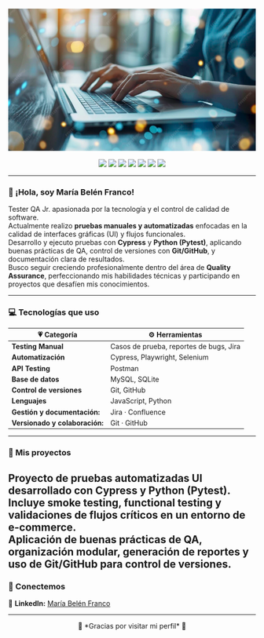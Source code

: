 <!-- 💜 Banner -->
<p align="center">
 <img src="https://github.com/mariabelenfranco1985/mariabelenfranco1985/blob/main/banner 2.png" alt="María Belén Franco Banner" width="800">

</p>

<!-- 💜 Herramientas y Tecnologías -->
<p align="center">
  <img src="https://img.shields.io/badge/CYPRESS-7b2cbf?style=for-the-badge&logo=cypress&logoColor=white" />
  <img src="https://img.shields.io/badge/POSTMAN-bb3ce6?style=for-the-badge&logo=postman&logoColor=white" />
  <img src="https://img.shields.io/badge/SELENIUM-8a33cc?style=for-the-badge&logo=selenium&logoColor=white" />
  <img src="https://img.shields.io/badge/JIRA-1a1a1a?style=for-the-badge&logo=jira&logoColor=white" />
  <img src="https://img.shields.io/badge/PYTHON-9b59b6?style=for-the-badge&logo=python&logoColor=white" />
  <img src="https://img.shields.io/badge/MYSQL-2b2b2b?style=for-the-badge&logo=mysql&logoColor=white" />
  <img src="https://img.shields.io/badge/GITHUB-000000?style=for-the-badge&logo=github&logoColor=white" />
</p>

---

### 🌸 ¡Hola, soy María Belén Franco!
Tester QA Jr. apasionada por la tecnología y el control de calidad de software.  
Actualmente realizo **pruebas manuales y automatizadas** enfocadas en la calidad de interfaces gráficas (UI) y flujos funcionales.  
Desarrollo y ejecuto pruebas con **Cypress** y **Python (Pytest)**, aplicando buenas prácticas de QA, control de versiones con **Git/GitHub**, y documentación clara de resultados.  
Busco seguir creciendo profesionalmente dentro del área de **Quality Assurance**, perfeccionando mis habilidades técnicas y participando en proyectos que desafíen mis conocimientos.  

---

### 💻 Tecnologías que uso

| 💗 **Categoría** | ⚙️ **Herramientas** |
|------------------|----------------------|
| **Testing Manual** | Casos de prueba, reportes de bugs, Jira |
| **Automatización** | Cypress, Playwright, Selenium | katalon | JMeter |
| **API Testing** | Postman |
| **Base de datos** | MySQL, SQLite |
| **Control de versiones** | Git, GitHub |
| **Lenguajes** | JavaScript, Python |
| **Gestión y documentación:**| Jira · Confluence  |
|**Versionado y colaboración:** |Git · GitHub  


---

### 📂 Mis proyectos

  Proyecto de pruebas automatizadas UI desarrollado con **Cypress** y **Python (Pytest)**.  
  Incluye **smoke testing**, **functional testing** y validaciones de flujos críticos en un entorno de **e-commerce**.  
  Aplicación de buenas prácticas de QA, organización modular, generación de reportes y uso de **Git/GitHub** para control de versiones.
---

### 💌 Conectemos


💼 **LinkedIn:** [María Belén Franco](https://www.linkedin.com/in/maria-belen-franco-396aab374/)

---

<p align="center">
  🌟 *Gracias por visitar mi perfil* 🌟
</p>
